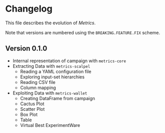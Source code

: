 # Changelog

This file describes the evolution of *Metrics*.

Note that versions are numbered using the `BREAKING.FEATURE.FIX` scheme.

## Version 0.1.0

+ Internal representation of campaign with `metrics-core`
+ Extracting Data with `metrics-scalpel`
  + Reading a YAML configuration file
  + Exploring input-set hierarchies
  + Reading CSV file
  + Column mapping
+ Exploiting Data with `metrics-wallet`
  + Creating DataFrame from campaign
  + Cactus Plot
  + Scatter Plot
  + Box Plot
  + Table
  + Virtual Best ExperimentWare
